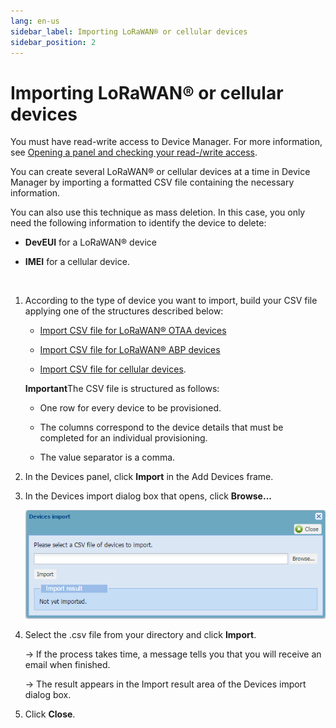 ```yaml
---
lang: en-us
sidebar_label: Importing LoRaWAN® or cellular devices
sidebar_position: 2
---
```


# Importing LoRaWAN® or cellular devices

You must have read-write access to Device Manager. For more
information, see [Opening a panel and checking your read-/write
access](../use-interface.md#opening-a-panel-and-checking-your-read-write-access).

You can create several LoRaWAN® or cellular devices at a time in Device
Manager by importing a formatted CSV file containing the necessary
information.

You can also use this technique as mass deletion. In this case, you only
need the following information to identify the device to delete:

- **DevEUI** for a LoRaWAN® device

- **IMEI** for a cellular device.

 

1.  According to the type of device you want to import, build your CSV
    file applying one of the structures described below:

    - [Import CSV file for LoRaWAN® OTAA
      devices](../reference-information.md#import-csv-file-for-lorawan®-otaa-devices)

    - [Import CSV file for LoRaWAN® ABP
      devices](../reference-information.md#import-csv-file-for-lorawan®-abp-devices)

    - [Import CSV file for cellular
      devices](../reference-information.md#import-csv-file-for-cellular-devices).

    **Important**The CSV file is structured as follows:

    - One row for every device to be provisioned.

    - The columns correspond to the device details that must be
      completed for an individual provisioning.

    - The value separator is a comma.

2.  In the Devices panel, click **Import** in the Add Devices frame.

3.  In the Devices import dialog box that opens, click **Browse...**

    ![](./_images/importing-lorawan-or-cellular.png)

4.  Select the .csv file from your directory and click **Import**.

    -\> If the process takes time, a message tells you that you will
    receive an email when finished.

    -\> The result appears in the Import result area of the Devices
    import dialog box.

5.  Click **Close**.
